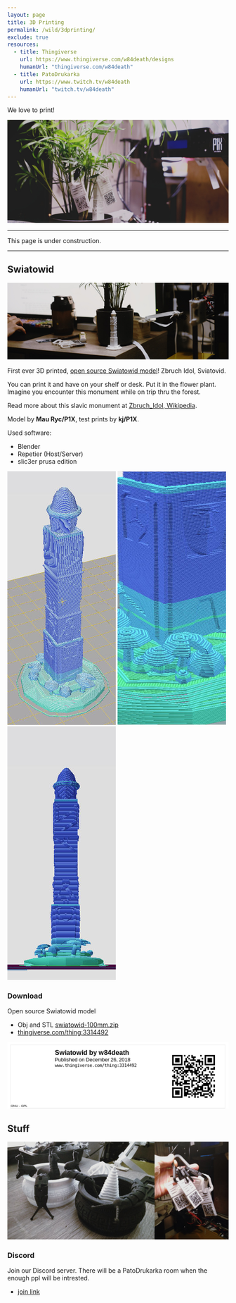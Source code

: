 ```yaml
---
layout: page
title: 3D Printing
permalink: /wild/3dprinting/
exclude: true
resources:
  - title: Thingiverse
    url: https://www.thingiverse.com/w84death/designs
    humanUrl: "thingiverse.com/w84death"
  - title: PatoDrukarka
    url: https://www.twitch.tv/w84death
    humanUrl: "twitch.tv/w84death"
---
```


We love to print!

![Anet A8](/assets/printing/aneta8_swiatowid_p1x-tag.jpg)

---
This page is under construction.

---

## Swiatowid
![Swiatowid Poster](/assets/printing/swiatowid_poster.jpg)

First ever 3D printed, [open source Swiatowid model](https://www.thingiverse.com/thing:3314492)! Zbruch Idol, Sviatovid.

You can print it and have on your shelf or desk. Put it in the flower plant. Imagine you encounter this monument while on trip thru the forest.


Read more about this slavic monument at [Zbruch_Idol, Wikipedia](https://en.wikipedia.org/wiki/Zbruch_Idol).

Model by **Mau Ryc/P1X**, test prints by **kj/P1X**.

Used software:
- Blender
- Repetier (Host/Server)
- slic3er prusa edition


![Swiatowid](/assets/printing/swiatowid_repetier.jpg)
![Swiatowid](/assets/printing/swiatowid_repetier3.jpg)
![Swiatowid](/assets/printing/swiatowid_repetier2.jpg)

### Download
Open source Swiatowid model
- Obj and STL [swiatowid-100mm.zip](/assets/printing/packages/swiatowid-100mm.zip)
- [thingiverse.com/thing:3314492](https://www.thingiverse.com/thing:3314492)

[![Swiatowid QRTag](/assets/printing/swiatowid_qrtag.png)](https://www.thingiverse.com/thing:3314492)

## Stuff
![Stuff](/assets/printing/stuff.jpg)

### Discord
Join our Discord server. There will be a PatoDrukarka room when the enough ppl will be intrested.

- [join link](https://discord.gg/bBdvyut)
